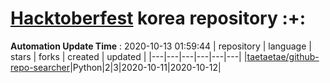 # [Hacktoberfest](https://hacktoberfest.digitalocean.com/) korea repository :+: 
**Automation Update Time** : 2020-10-13 01:59:44
| repository | language | stars | forks | created | updated |
|---|---|---|---|---|---|
|[taetaetae/github-repo-searcher](https://github.com/taetaetae/github-repo-searcher)|Python|2|3|2020-10-11|2020-10-12|
